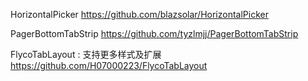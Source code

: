 HorizontalPicker
https://github.com/blazsolar/HorizontalPicker

PagerBottomTabStrip
https://github.com/tyzlmjj/PagerBottomTabStrip

FlycoTabLayout : 支持更多样式及扩展
https://github.com/H07000223/FlycoTabLayout
